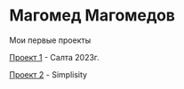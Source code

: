 # Магомед Магомедов
Мои первые проекты

[Проект 1](https://magomedov-m.github.io/Salta/) - Салта 2023г.

[Проект 2](https://magomedov-m.github.io/Simplisity/) - Simplisity
